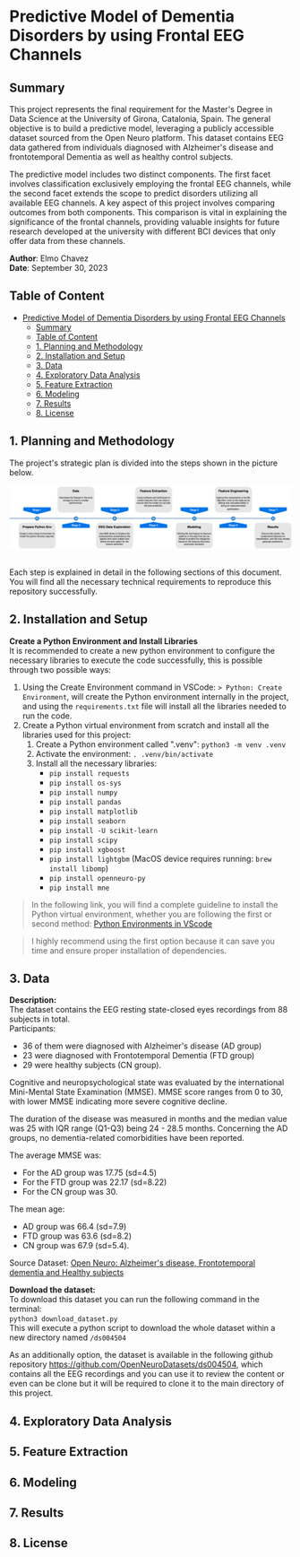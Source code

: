 
# Predictive Model of Dementia Disorders by using Frontal EEG Channels

## Summary
This project represents the final requirement for the Master's Degree in Data Science at the University of Girona, Catalonia, Spain. The general objective is to build a predictive model, leveraging a publicly accessible dataset sourced from the Open Neuro platform. This dataset contains EEG data gathered from individuals diagnosed with Alzheimer's disease and frontotemporal Dementia as well as healthy control subjects.

The predictive model includes two distinct components. The first facet involves classification exclusively employing the frontal EEG channels, while the second facet extends the scope to predict disorders utilizing all available EEG channels. A key aspect of this project involves comparing outcomes from both components. This comparison is vital in explaining the significance of the frontal channels, providing valuable insights for future research developed at the university with different BCI devices that only offer data from these channels.

**Author**:         Elmo Chavez\
**Date**:           September 30, 2023

<!-- TABLE OF CONTENTS -->
## Table of Content

- [Predictive Model of Dementia Disorders by using Frontal EEG Channels](#predictive-model-of-dementia-disorders-by-using-frontal-eeg-channels)
  - [Summary](#summary)
  - [Table of Content](#table-of-content)
  - [1. Planning and Methodology](#1-planning-and-methodology)
  - [2. Installation and Setup](#2-installation-and-setup)
  - [3. Data](#3-data)
  - [4. Exploratory Data Analysis](#4-exploratory-data-analysis)
  - [5. Feature Extraction](#5-feature-extraction)
  - [6. Modeling](#6-modeling)
  - [7. Results](#7-results)
  - [8. License](#8-license)

<!-- END OF TABLE OF CONTENTS -->

## 1. Planning and Methodology
The project's strategic plan is divided into the steps shown in the picture below.

<img src="Other resources/TFM workflow.png" alt="Project Stages"/>

\
Each step is explained in detail in the following sections of this document. You will find all the necessary technical requirements to reproduce this repository successfully.

## 2. Installation and Setup

**Create a Python Environment and Install Libraries**\
It is recommended to create a new python environment to configure the necessary libraries to execute the code successfully, this is possible through two possible ways:
1. Using the Create Environment command in VSCode: `> Python: Create Environment`, will create the Python environment internally in the project, and using the `requirements.txt` file will install all the libraries needed to run the code.
2. Create a Python virtual environment from scratch and install all the libraries used for this project:
   1. Create a Python environment called ".venv": `python3 -m venv .venv`
   2. Activate the environment: `. .venv/bin/activate`
   3. Install all the necessary libraries:
      - `pip install requests`   
      - `pip install os-sys`  
      - `pip install numpy`
      - `pip install pandas`
      - `pip install matplotlib`
      - `pip install seaborn`
      - `pip install -U scikit-learn`
      - `pip install scipy`
      - `pip install xgboost`
      - `pip install lightgbm` (MacOS device requires running: `brew install libomp`)
      - `pip install openneuro-py`
      - `pip install mne`

> In the following link, you will find a complete guideline to install the Python virtual environment, whether you are following the first or second method: [Python Environments in VScode](https://code.visualstudio.com/docs/python/environments)

> I highly recommend using the first option because it can save you time and ensure proper installation of dependencies.

## 3. Data

**Description:**\
The dataset contains the EEG resting state-closed eyes recordings from 88 subjects in total.\
Participants:
- 36 of them were diagnosed with Alzheimer's disease (AD group)
- 23 were diagnosed with Frontotemporal Dementia (FTD group)
- 29 were healthy subjects (CN group).

Cognitive and neuropsychological state was evaluated by the international Mini-Mental State Examination (MMSE). MMSE score ranges from 0 to 30, with lower MMSE indicating more severe cognitive decline.

The duration of the disease was measured in months and the median value was 25 with IQR range (Q1-Q3) being 24 - 28.5 months. Concerning the AD groups, no dementia-related comorbidities have been reported.

The average MMSE was:
- For the AD group was 17.75 (sd=4.5)
- For the FTD group was 22.17 (sd=8.22)
- For the CN group was 30.

The mean age:
- AD group was 66.4 (sd=7.9)
- FTD group was 63.6 (sd=8.2)
- CN group was 67.9 (sd=5.4).

Source Dataset:
[Open Neuro: Alzheimer's disease, Frontotemporal dementia and Healthy subjects](https://openneuro.org/datasets/ds004504/versions/1.0.5)

**Download the dataset:**\
To download this dataset you can run the following command in the terminal:\
`python3 download_dataset.py`\
This will execute a python script to download the whole dataset within a new directory named `/ds004504`

As an additionally option, the dataset is available in the following github repository https://github.com/OpenNeuroDatasets/ds004504, which contains all the EEG recordings and you can use it to review the content or even can be clone but it will be required to clone it to the main directory of this project.

## 4. Exploratory Data Analysis

## 5. Feature Extraction

## 6. Modeling

## 7. Results

## 8. License
